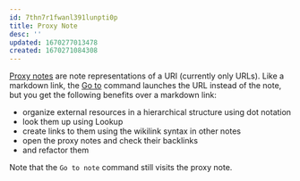 ```yaml
---
id: 7thn7r1fwanl391lunpti0p
title: Proxy Note
desc: ''
updated: 1670277013478
created: 1670271084308
---
```



[Proxy notes](https://wiki.dendron.so/notes/ns09dicjf4pz3lcu8aowbfa/) are note representations of a URI (currently only URLs). Like a markdown link, the [Go to](https://wiki.dendron.so/notes/3d4lr7glouhrvpd7y9t76bf/) command launches the URL instead of the note, but you get the following benefits over a markdown link:

- organize external resources in a hierarchical structure using dot notation
- look them up using Lookup
- create links to them using the wikilink syntax in other notes
- open the proxy notes and check their backlinks
- and refactor them

Note that the `Go to note` command still visits the proxy note.